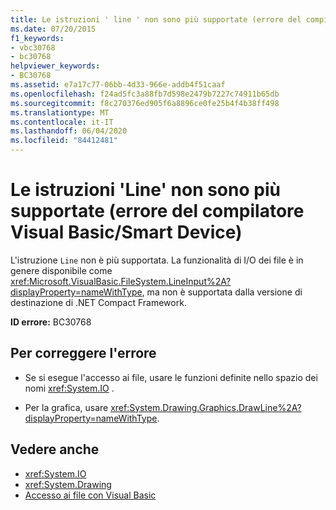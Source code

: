 ```yaml
---
title: Le istruzioni ' line ' non sono più supportate (errore del compilatore Visual Basic Smart Device)
ms.date: 07/20/2015
f1_keywords:
- vbc30768
- bc30768
helpviewer_keywords:
- BC30768
ms.assetid: e7a17c77-06bb-4d33-966e-addb4f51caaf
ms.openlocfilehash: f24ad5fc3a88fb7d598e2479b7227c74911b65db
ms.sourcegitcommit: f8c270376ed905f6a8896ce0fe25b4f4b38ff498
ms.translationtype: MT
ms.contentlocale: it-IT
ms.lasthandoff: 06/04/2020
ms.locfileid: "84412481"
---
```

# <a name="line-statements-are-no-longer-supported-smart-devicevisual-basic-compiler-error"></a>Le istruzioni 'Line' non sono più supportate (errore del compilatore Visual Basic/Smart Device)
L'istruzione `Line` non è più supportata. La funzionalità di I/O dei file è in genere disponibile come <xref:Microsoft.VisualBasic.FileSystem.LineInput%2A?displayProperty=nameWithType>, ma non è supportata dalla versione di destinazione di .NET Compact Framework.  
  
 **ID errore:** BC30768  
  
## <a name="to-correct-this-error"></a>Per correggere l'errore  
  
- Se si esegue l'accesso ai file, usare le funzioni definite nello spazio dei nomi <xref:System.IO> .  
  
- Per la grafica, usare <xref:System.Drawing.Graphics.DrawLine%2A?displayProperty=nameWithType>.  
  
## <a name="see-also"></a>Vedere anche

- <xref:System.IO>
- <xref:System.Drawing>
- [Accesso ai file con Visual Basic](../developing-apps/programming/drives-directories-files/file-access.md)
